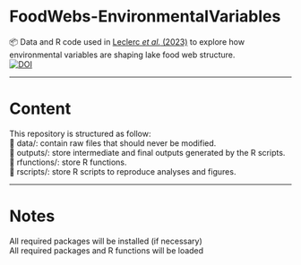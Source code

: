 # FoodWebs-EnvironmentalVariables
📦 Data and R code used in [Leclerc *et al.* (2023)](https://doi.org/10.1111/gcb.16642) to explore how environmental variables are shaping lake food web structure.  
[![DOI](https://zenodo.org/badge/530088835.svg)](https://zenodo.org/badge/latestdoi/530088835)

---
# Content
This repository is structured as follow:  
📁 data/: contain raw files that should never be modified.  
📁 outputs/: store intermediate and final outputs generated by the R scripts.  
📁 rfunctions/: store R functions.  
📁 rscripts/: store R scripts to reproduce analyses and figures.  

---
# Notes
All required packages will be installed (if necessary)  
All required packages and R functions will be loaded  
